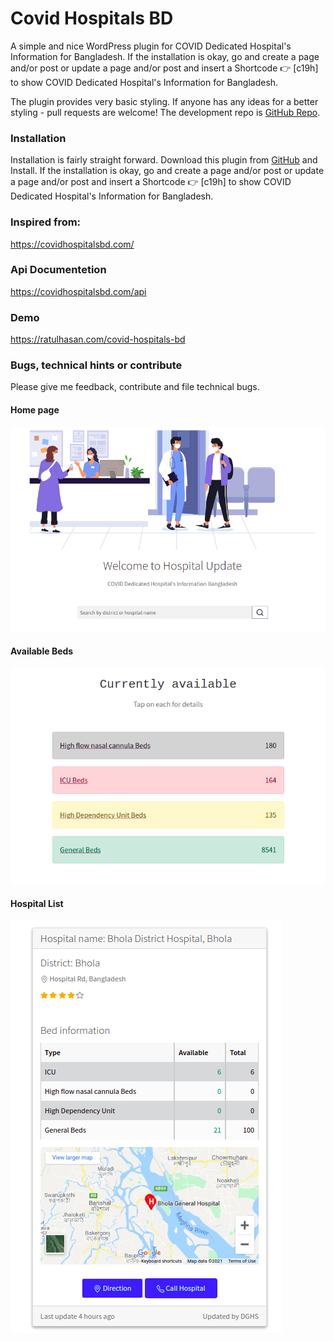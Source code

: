 # Covid Hospitals BD

A simple and nice WordPress plugin for COVID Dedicated Hospital's Information for Bangladesh.
If the installation is okay, go and create a page and/or post or update a page and/or post and insert a Shortcode 👉 [c19h] to show COVID Dedicated Hospital's Information for Bangladesh.

The plugin provides very basic styling. If anyone has any ideas for a better styling - pull requests are welcome!
The development repo is [GitHub Repo](https://github.com/RatulHasan/covid-hospitals-bd).

### Installation
Installation is fairly straight forward. Download this plugin from [GitHub](https://github.com/RatulHasan/covid-hospitals-bd/archive/refs/heads/main.zip) and Install.
If the installation is okay, go and create a page and/or post or update a page and/or post and insert a Shortcode 👉 [c19h] to show COVID Dedicated Hospital's Information for Bangladesh.

### Inspired from:
https://covidhospitalsbd.com/

### Api Documentetion
https://covidhospitalsbd.com/api

### Demo
https://ratulhasan.com/covid-hospitals-bd

### Bugs, technical hints or contribute
Please give me feedback, contribute and file technical bugs.
#### Home page
![Home page](https://raw.githubusercontent.com/RatulHasan/covid-hospitals-bd/main/assets/Screenshot1.png)
#### Available Beds
![Available Beds](https://raw.githubusercontent.com/RatulHasan/covid-hospitals-bd/main/assets/Screenshot2.png)
#### Hospital List
![Hospital List](https://raw.githubusercontent.com/RatulHasan/covid-hospitals-bd/main/assets/Screenshot3.png)

